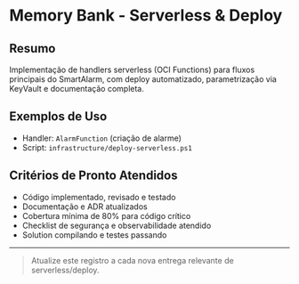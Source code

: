 # Memory Bank - Serverless & Deploy

## Resumo

Implementação de handlers serverless (OCI Functions) para fluxos principais do SmartAlarm, com deploy automatizado, parametrização via KeyVault e documentação completa.

## Exemplos de Uso

- Handler: `AlarmFunction` (criação de alarme)
- Script: `infrastructure/deploy-serverless.ps1`

## Critérios de Pronto Atendidos

- Código implementado, revisado e testado
- Documentação e ADR atualizados
- Cobertura mínima de 80% para código crítico
- Checklist de segurança e observabilidade atendido
- Solution compilando e testes passando

---

> Atualize este registro a cada nova entrega relevante de serverless/deploy.
